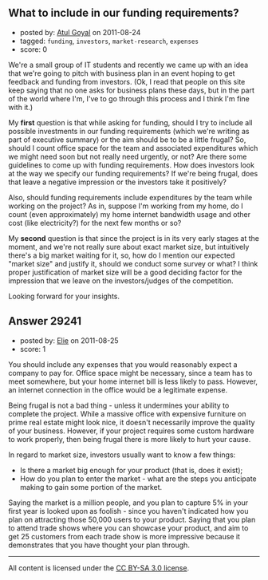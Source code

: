 ## What to include in our funding requirements?

- posted by: [Atul Goyal](https://stackexchange.com/users/-1/11816-atul-goyal) on 2011-08-24
- tagged: `funding`, `investors`, `market-research`, `expenses`
- score: 0

We're a small group of IT students and recently we came up with an idea that we're going to pitch with business plan in an event hoping to get feedback and funding from investors. (Ok, I read that people on this site keep saying that no one asks for business plans these days, but in the part of the world where I'm, I've to go through this process and I think I'm fine with it.)

My **first** question is that while asking for funding, should I try to include all possible investments in our funding requirements (which we're writing as part of executive summary) or the aim should be to be a little frugal? So, should I count office space for the team and associated expenditures which we might need soon but not really need urgently, or not? Are there some guidelines to come up with funding requirements. How does investors look at the way we specify our funding requirements? If we're being frugal, does that leave a negative impression or the investors take it positively?

Also, should funding requirements include expenditures by the team while working on the project? As in, suppose I'm working from my home, do I count (even approximately) my home internet bandwidth usage and other cost (like electricity?) for the next few months or so? 

My **second** question is that since the project is in its very early stages at the moment, and we're not really sure about exact market size, but intuitively there's a big market waiting for it, so, how do I mention our expected "market size" and justify it, should we conduct some survey or what? I think proper justification of market size will be a good deciding factor for the impression that we leave on the investors/judges of the competition.

Looking forward for your insights.


## Answer 29241

- posted by: [Elie](https://stackexchange.com/users/-1/1752-elie) on 2011-08-25
- score: 1

You should include any expenses that you would reasonably expect a company to pay for. Office space might be necessary, since a team has to meet somewhere, but your home internet bill is less likely to pass. However, an internet connection in the office would be a legitimate expense.

Being frugal is not a bad thing - unless it undermines your ability to complete the project. While a massive office with expensive furniture on prime real estate might look nice, it doesn't necessarily improve the quality of your business. However, if your project requires some custom hardware to work properly, then being frugal there is more likely to hurt your cause.

In regard to market size, investors usually want to know a few things:

 - Is there a market big enough for your product (that is, does it exist);
 - How do you plan to enter the market - what are the steps you anticipate making to gain some portion of the market.

Saying the market is a million people, and you plan to capture 5% in your first year is looked upon as foolish - since you haven't indicated how you plan on attracting those 50,000 users to your product. Saying that you plan to attend trade shows where you can showcase your product, and aim to get 25 customers from each trade show is more impressive because it demonstrates that you have thought your plan through.



---

All content is licensed under the [CC BY-SA 3.0 license](https://creativecommons.org/licenses/by-sa/3.0/).
